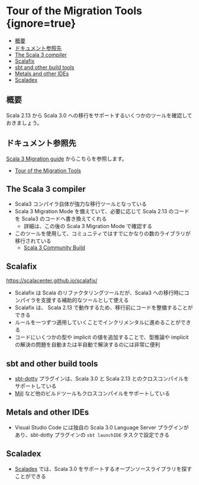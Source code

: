 # Tour of the Migration Tools {ignore=true}

<!-- @import "[TOC]" {cmd="toc" depthFrom=1 depthTo=6 orderedList=false} -->

<!-- code_chunk_output -->

- [概要](#概要)
- [ドキュメント参照先](#ドキュメント参照先)
- [The Scala 3 compiler](#the-scala-3-compiler)
- [Scalafix](#scalafix)
- [sbt and other build tools](#sbt-and-other-build-tools)
- [Metals and other IDEs](#metals-and-other-ides)
- [Scaladex](#scaladex)

<!-- /code_chunk_output -->


## 概要

Scala 2.13 から Scala 3.0 への移行をサポートするいくつかのツールを確認しておきましょう。


## ドキュメント参照先

[Scala 3 Migration guide](https://scalacenter.github.io/scala-3-migration-guide/) からこちらを参照します。

- [Tour of the Migration Tools](https://scalacenter.github.io/scala-3-migration-guide/docs/migration-tools.html)


## The Scala 3 compiler

- Scala3 コンパイラ自体が強力な移行ツールとなっている
- Scala 3 Migration Mode を備えていて、必要に応じて Scala 2.13 のコードを Scala3 のコードへ書き換えてくれる
  - 詳細は、この後の Scala 3 Migration Mode で確認する
- このツールを使用して、コミュニティではすでにかなりの数のライブラリが移行されている
  - [Scala 3 Community Build](https://github.com/lampepfl/dotty/tree/master/community-build/community-projects)

## Scalafix

https://scalacenter.github.io/scalafix/

- Scalafix は Scala のリファクタリングツールだが、Scala3 への移行時にコンパイラを支援する補助的なツールとして使える
- Scalafix は、 Scala 2.13 で動作するため、移行前にコードを整備することができる
- ルールを一つずつ適用していくことでインクリメンタルに進めることができる
- コードにいくつかの型や implicit の値を追加することで、型推論や implicit の解決の問題を自動または半自動で解決するのには非常に便利

## sbt and other build tools

- [sbt-dotty](https://dotty.epfl.ch/docs/usage/getting-started.html) プラグインは、Scala 3.0 と Scala 2.13 とのクロスコンパイルをサポートしている
- [Mill](https://com-lihaoyi.github.io/mill/) など他のビルドツールもクロスコンパイルをサポートしている

## Metals and other IDEs

- Visual Studio Code には独自の Scala 3.0 Language Server プラグインがあり、sbt-dotty プラグインの `sbt launchIDE` タスクで設定できる

## Scaladex

- [Scaladex](https://index.scala-lang.org/search?q=*&scalaVersions=scala3) では、Scala 3.0 をサポートするオープンソースライブラリを探すことができる
